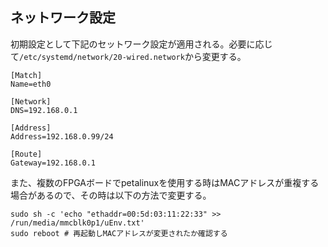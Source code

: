 ## ネットワーク設定
初期設定として下記のセットワーク設定が適用される。必要に応じて`/etc/systemd/network/20-wired.network`から変更する。
```
[Match]
Name=eth0

[Network]
DNS=192.168.0.1

[Address]
Address=192.168.0.99/24

[Route]
Gateway=192.168.0.1
```
  
また、複数のFPGAボードでpetalinuxを使用する時はMACアドレスが重複する場合があるので、その時は以下の方法で変更する。  
```
sudo sh -c 'echo "ethaddr=00:5d:03:11:22:33" >> /run/media/mmcblk0p1/uEnv.txt'
sudo reboot # 再起動しMACアドレスが変更されたか確認する
```
